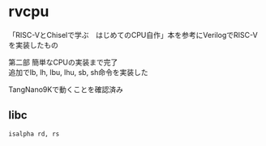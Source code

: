 # rvcpu

「RISC-VとChiselで学ぶ　はじめてのCPU自作」本を参考にVerilogでRISC-Vを実装したもの

第二部 簡単なCPUの実装まで完了  
追加でlb, lh, lbu, lhu, sb, sh命令を実装した

TangNano9Kで動くことを確認済み


## libc

```
isalpha rd, rs
```